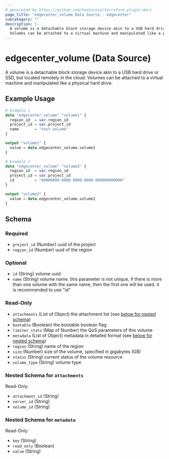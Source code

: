 ```yaml
---
# generated by https://github.com/hashicorp/terraform-plugin-docs
page_title: "edgecenter_volume Data Source - edgecenter"
subcategory: ""
description: |-
  A volume is a detachable block storage device akin to a USB hard drive or SSD, but located remotely in the cloud.
  Volumes can be attached to a virtual machine and manipulated like a physical hard drive.
---
```


# edgecenter_volume (Data Source)

A volume is a detachable block storage device akin to a USB hard drive or SSD, but located remotely in the cloud.
Volumes can be attached to a virtual machine and manipulated like a physical hard drive.

## Example Usage

```terraform
# Example 1
data "edgecenter_volume" "volume1" {
  region_id  = var.region_id
  project_id = var.project_id
  name       = "test-volume"
}

output "volume1" {
  value = data.edgecenter_volume.volume1
}

# Example 2
data "edgecenter_volume" "volume2" {
  region_id  = var.region_id
  project_id = var.project_id
  id         = "00000000-0000-0000-0000-000000000000"
}

output "volume2" {
  value = data.edgecenter_volume.volume2
}
```

<!-- schema generated by tfplugindocs -->
## Schema

### Required

- `project_id` (Number) uuid of the project
- `region_id` (Number) uuid of the region

### Optional

- `id` (String) volume uuid
- `name` (String) volume name. this parameter is not unique, if there is more than one volume with the same name, 
then the first one will be used. it is recommended to use "id"

### Read-Only

- `attachments` (List of Object) the attachment list (see [below for nested schema](#nestedatt--attachments))
- `bootable` (Boolean) the bootable boolean flag
- `limiter_stats` (Map of Number) the QoS parameters of this volume
- `metadata` (List of Object) metadata in detailed format (see [below for nested schema](#nestedatt--metadata))
- `region` (String) name of the region
- `size` (Number) size of the volume, specified in gigabytes (GB)
- `status` (String) current status of the volume resource
- `volume_type` (String) volume type

<a id="nestedatt--attachments"></a>
### Nested Schema for `attachments`

Read-Only:

- `attachment_id` (String)
- `server_id` (String)
- `volume_id` (String)


<a id="nestedatt--metadata"></a>
### Nested Schema for `metadata`

Read-Only:

- `key` (String)
- `read_only` (Boolean)
- `value` (String)


